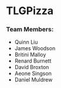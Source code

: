 # TLGPizza

### Team Members:
* Quinn Liu
* James Woodson
* Britini Malloy
* Renard Burnett
* David Broxton
* Aeone Singson
* Daniel Muldrew
